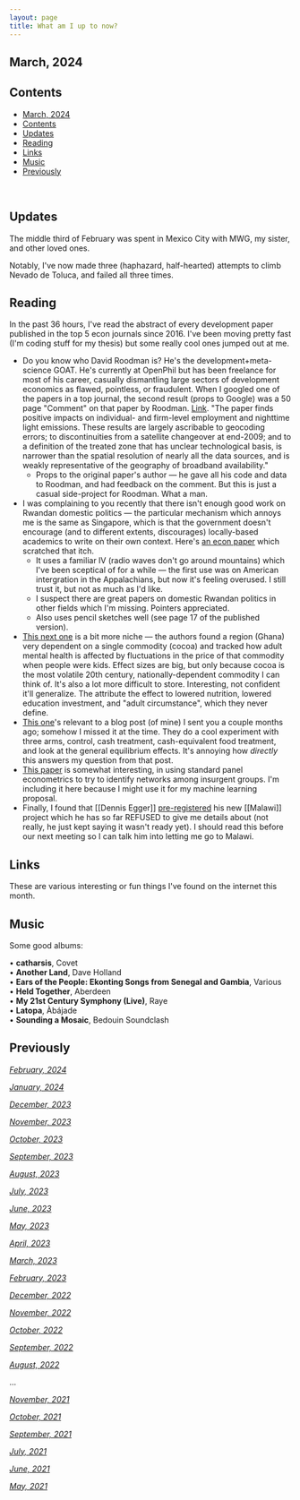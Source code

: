 ```yaml
---
layout: page
title: What am I up to now?
---
```


## March, 2024

## Contents
- [March, 2024](#march-2024)
- [Contents](#contents)
- [Updates](#updates)
- [Reading](#reading)
- [Links](#links)
- [Music](#music)
- [Previously](#previously)

<br>
  
## Updates

The middle third of February was spent in Mexico City with MWG, my sister, and other loved ones. 

Notably, I've now made three (haphazard, half-hearted) attempts to climb Nevado de Toluca, and failed all three times. 

## Reading


In the past 36 hours, I've read the abstract of every development paper published in the top 5 econ journals since 2016. I've been moving pretty fast (I'm coding stuff for my thesis) but some really cool ones jumped out at me. 

 - Do you know who David Roodman is? He's the development+meta-science GOAT. He's currently at OpenPhil but has been freelance for most of his career, casually dismantling large sectors of development economics as flawed, pointless, or fraudulent. When I googled one of the papers in a top journal, the second result (props to Google) was a 50 page "Comment" on that paper by Roodman. [Link](https://arxiv.org/pdf/2401.13694.pdf). "The paper finds positive impacts on individual- and firm-level employment and nighttime light emissions. These results are largely ascribable to geocoding errors; to discontinuities from a satellite changeover at end-2009; and to a definition of the treated zone that has unclear technological basis, is narrower than the spatial resolution of nearly all the data sources, and is weakly representative of the geography of broadband availability."
	 - Props to the original paper's author — he gave all his code and data to Roodman, and had feedback on the comment. But this is just a casual side-project for Roodman. What a man.
- I was complaining to you recently that there isn't enough good work on Rwandan domestic politics — the particular mechanism which annoys me is the same as Singapore, which is that the government doesn't encourage (and to different extents, discourages) locally-based academics to write on their own context. Here's [an econ paper]([https://doi.org/10.1086/701441](https://doi.org/10.1086/701441)) which scratched that itch. 
	- It uses a familiar IV (radio waves don't go around mountains) which I've been sceptical of for a while — the first use was on American intergration in the Appalachians, but now it's feeling overused. I still trust it, but not as much as I'd like. 
	- I suspect there are great papers on domestic Rwandan politics in other fields which I'm missing. Pointers appreciated.
	- Also uses pencil sketches well (see page 17 of the published version).
- [This next one](https://wrap.warwick.ac.uk/99423/7/WRAP-early-life-circumstance-adult-mental-health-Fenske-2018.pdf) is a bit more niche — the authors found a region (Ghana) very dependent on a single commodity (cocoa) and tracked how adult mental health is affected by fluctuations in the price of that commodity when people were kids. Effect sizes are big, but only because cocoa is the most volatile 20th century, nationally-dependent commodity I can think of. It's also a lot more difficult to store. Interesting, not confident it'll generalize. The attribute the effect to lowered nutrition, lowered education investment, and "adult circumstance", which they never define. 
- [This one](https://www.newyorkfed.org/medialibrary/media/research/staff_reports/sr735.pdf)'s relevant to a blog post (of mine) I sent you a couple months ago; somehow I missed it at the time. They do  a cool experiment with three arms, control, cash treatment, cash-equivalent food treatment, and look at the general equilibrium effects. It's annoying how *directly* this answers my question from that post.
- [This paper](https://ftrebbi.com/research/TW.pdf) is somewhat interesting, in using standard panel econometrics to try to identify networks among insurgent groups. I'm including it here because I might use it for my machine learning proposal.
- Finally, I found that [[Dennis Egger]] [pre-registered](https://www.socialscienceregistry.org/trials/12550) his new [[Malawi]] project which he has so far REFUSED to give me details about (not really, he just kept saying it wasn't ready yet). I should read this before our next meeting so I can talk him into letting me go to Malawi. 


## Links

These are various interesting or fun things I've found on the internet this month.

## Music

Some good albums:

• **catharsis**, Covet
<br>
• **Another Land**, Dave Holland
<br>
• **Ears of the People: Ekonting Songs from Senegal and Gambia**, Various
<br>
• **Held Together**, Aberdeen
<br>
• **My 21st Century Symphony (Live)**, Raye
<br>
• **Latopa**, Àbájade
<br>
• **Sounding a Mosaic**, Bedouin Soundclash

## Previously

*[February, 2024](https://jablevine.com/older/february_2024)*

*[January, 2024](https://jablevine.com/older/january_2024)*

*[December, 2023](https://jablevine.com/older/December_2023)*

*[November, 2023](https://jablevine.com/older/November_2023)*

*[October, 2023](https://jablevine.com/older/October_2023)*

*[September, 2023](https://jablevine.com/older/September_2023)*

*[August, 2023](https://jablevine.com/older/August_2023)*

*[July, 2023](https://jablevine.com/older/July_2023)*

*[June, 2023](https://jablevine.com/older/June_2023)*

*[May, 2023](https://jablevine.com/older/May_2023)*

*[April, 2023](https://jablevine.com/older/April_2023)*

*[March, 2023](https://jablevine.com/older/march_2023)*

*[February, 2023](https://jablevine.com/older/february_2023)*

*[December, 2022](https://jablevine.com/older/december_2022)*

*[November, 2022](https://jablevine.com/older/november_2022)*

*[October, 2022](https://jablevine.com/older/october_2022)*

*[September, 2022](https://jablevine.com/older/september_2022)*

*[August, 2022](https://jablevine.com/older/august_2022)*

...

*[November, 2021](https://jablevine.com/older/november_2021)*

*[October, 2021](https://jablevine.com/older/october_2021)*

*[September, 2021](https://jablevine.com/older/september_2021)*

*[July, 2021](https://jablevine.com/older/july_2021)*

*[June, 2021](https://jablevine.com/older/june_2021)*

*[May, 2021](https://jablevine.com/older/may_2021)*